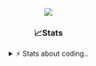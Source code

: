<div align="center">
  
<p align="center">
  <img src="https://lanyard.cnrad.dev/api/1018290650602553364" />
</p>

### 📈Stats
<details>
    <summary> ⚡ Stats about coding.. </> </summary>
    <br/>

<!--START_SECTION:waka-->
![Code Time](http://img.shields.io/badge/Code%20Time-154%20hrs%2018%20mins-blue)

![Profile Views](http://img.shields.io/badge/Profile%20Views-11-blue)

**🐱 My GitHub Data** 

> 📦 1.2 MB Used in GitHub's Storage 
 > 
> 🏆 14 Contributions in the Year 2025
 > 
> 💼 Opted to Hire
 > 
> 📜 5 Public Repositories 
 > 
> 🔑 19 Private Repositories 
 > 
**I'm an Early 🐤** 

```text
🌞 Morning                27 commits          ██░░░░░░░░░░░░░░░░░░░░░░░   06.85 % 
🌆 Daytime                187 commits         ████████████░░░░░░░░░░░░░   47.46 % 
🌃 Evening                137 commits         █████████░░░░░░░░░░░░░░░░   34.77 % 
🌙 Night                  43 commits          ███░░░░░░░░░░░░░░░░░░░░░░   10.91 % 
```
📅 **I'm Most Productive on Sunday** 

```text
Monday                   23 commits          █░░░░░░░░░░░░░░░░░░░░░░░░   05.84 % 
Tuesday                  48 commits          ███░░░░░░░░░░░░░░░░░░░░░░   12.18 % 
Wednesday                51 commits          ███░░░░░░░░░░░░░░░░░░░░░░   12.94 % 
Thursday                 62 commits          ████░░░░░░░░░░░░░░░░░░░░░   15.74 % 
Friday                   54 commits          ███░░░░░░░░░░░░░░░░░░░░░░   13.71 % 
Saturday                 69 commits          ████░░░░░░░░░░░░░░░░░░░░░   17.51 % 
Sunday                   87 commits          ██████░░░░░░░░░░░░░░░░░░░   22.08 % 
```


📊 **This Week I Spent My Time On** 

```text
🕑︎ Time Zone: Europe/Berlin

💬 Programming Languages: 
Lua                      12 hrs 36 mins      ██████████████░░░░░░░░░░░   54.62 % 
HTML                     4 hrs 3 mins        ████░░░░░░░░░░░░░░░░░░░░░   17.56 % 
JavaScript               3 hrs 39 mins       ████░░░░░░░░░░░░░░░░░░░░░   15.83 % 
Other                    38 mins             █░░░░░░░░░░░░░░░░░░░░░░░░   02.81 % 
Text                     35 mins             █░░░░░░░░░░░░░░░░░░░░░░░░   02.55 % 

🔥 Editors: 
VS Code                  23 hrs 5 mins       █████████████████████████   100.00 % 

🐱‍💻 Projects: 
[gamemode]               18 hrs 1 min        ████████████████████░░░░░   78.11 % 
banner                   1 hr 2 mins         █░░░░░░░░░░░░░░░░░░░░░░░░   04.49 % 
resources                38 mins             █░░░░░░░░░░░░░░░░░░░░░░░░   02.80 % 
illusion                 37 mins             █░░░░░░░░░░░░░░░░░░░░░░░░   02.67 % 
fivem                    35 mins             █░░░░░░░░░░░░░░░░░░░░░░░░   02.58 % 

💻 Operating System: 
Windows                  23 hrs 5 mins       █████████████████████████   100.00 % 
```

**I Mostly Code in JavaScript** 

```text
JavaScript               8 repos             █████████░░░░░░░░░░░░░░░░   34.78 % 
Lua                      6 repos             ███████░░░░░░░░░░░░░░░░░░   26.09 % 
Python                   3 repos             ███░░░░░░░░░░░░░░░░░░░░░░   13.04 % 
TypeScript               2 repos             ██░░░░░░░░░░░░░░░░░░░░░░░   08.70 % 
HTML                     1 repo              █░░░░░░░░░░░░░░░░░░░░░░░░   04.35 % 
```




 Last Updated on 02/02/2025 04:20:19 UTC
<!--END_SECTION:waka-->
</details>
